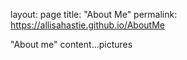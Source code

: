 layout: page
title: "About Me"
permalink: https://allisahastie.github.io/AboutMe

"About me" content...pictures
